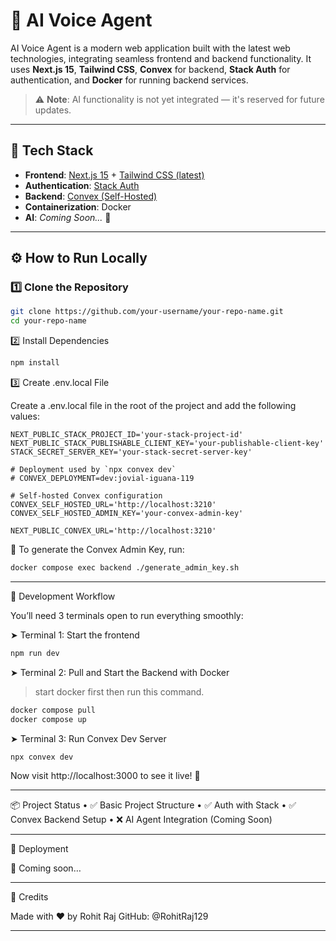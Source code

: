 # 🤖 AI Voice Agent

AI Voice Agent is a modern web application built with the latest web technologies, integrating seamless frontend and backend functionality. It uses **Next.js 15**, **Tailwind CSS**, **Convex** for backend, **Stack Auth** for authentication, and **Docker** for running backend services.

> ⚠️ **Note**: AI functionality is not yet integrated — it's reserved for future updates.

---

## 🚀 Tech Stack

- **Frontend**: [Next.js 15](https://nextjs.org/) + [Tailwind CSS (latest)](https://tailwindcss.com/)
- **Authentication**: [Stack Auth](https://www.stack-auth.dev/)
- **Backend**: [Convex (Self-Hosted)](https://docs.convex.dev/)
- **Containerization**: Docker
- **AI**: _Coming Soon..._ 🤖

---

## ⚙️ How to Run Locally

### 1️⃣ Clone the Repository

```bash
git clone https://github.com/your-username/your-repo-name.git
cd your-repo-name
```

2️⃣ Install Dependencies

```bash
npm install
```

3️⃣ Create .env.local File

Create a .env.local file in the root of the project and add the following values:

```env
NEXT_PUBLIC_STACK_PROJECT_ID='your-stack-project-id'
NEXT_PUBLIC_STACK_PUBLISHABLE_CLIENT_KEY='your-publishable-client-key'
STACK_SECRET_SERVER_KEY='your-stack-secret-server-key'

# Deployment used by `npx convex dev`
# CONVEX_DEPLOYMENT=dev:jovial-iguana-119

# Self-hosted Convex configuration
CONVEX_SELF_HOSTED_URL='http://localhost:3210'
CONVEX_SELF_HOSTED_ADMIN_KEY='your-convex-admin-key'

NEXT_PUBLIC_CONVEX_URL='http://localhost:3210'
```

🔐 To generate the Convex Admin Key, run:

```bash
docker compose exec backend ./generate_admin_key.sh
```

---

🧪 Development Workflow

You’ll need 3 terminals open to run everything smoothly:

➤ Terminal 1: Start the frontend

```bash
npm run dev
```

➤ Terminal 2: Pull and Start the Backend with Docker

> start docker first then run this command.

```bash
docker compose pull
docker compose up
```

➤ Terminal 3: Run Convex Dev Server

```bash
npx convex dev
```

Now visit http://localhost:3000 to see it live! 🎉

---

📦 Project Status
• ✅ Basic Project Structure
• ✅ Auth with Stack
• ✅ Convex Backend Setup
• ❌ AI Agent Integration (Coming Soon)

---

📁 Deployment

🚧 Coming soon…

---

🙏 Credits

Made with ❤️ by Rohit Raj
GitHub: @RohitRaj129

---
